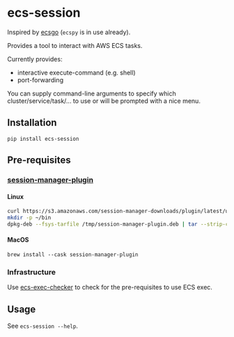 # ecs-session

Inspired by [ecsgo](https://github.com/tedsmitt/ecsgo) (`ecspy` is in use already).

Provides a tool to interact with AWS ECS tasks.

Currently provides:

* interactive execute-command (e.g. shell)
* port-forwarding

You can supply command-line arguments to specify which cluster/service/task/... to use or will be prompted with a nice menu.

## Installation

```
pip install ecs-session
```

## Pre-requisites

### [session-manager-plugin](https://docs.aws.amazon.com/systems-manager/latest/userguide/session-manager-working-with-install-plugin.html)

#### Linux

```bash
curl https://s3.amazonaws.com/session-manager-downloads/plugin/latest/ubuntu_64bit/session-manager-plugin.deb -o "/tmp/session-manager-plugin.deb"
mkdir -p ~/bin
dpkg-deb --fsys-tarfile /tmp/session-manager-plugin.deb | tar --strip-components=4 -C ~/bin/ -xvf - usr/local/sessionmanagerplugin/bin/session-manager-plugin
```

#### MacOS

`brew install --cask session-manager-plugin`

### Infrastructure

Use [ecs-exec-checker](https://github.com/aws-containers/amazon-ecs-exec-checker) to check for the pre-requisites to use ECS exec.


## Usage

See `ecs-session --help`.
